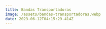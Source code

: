 ```yaml
---
title: Bandas Transportadoras
image: /assets/bandas-transportadoras.webp
date: 2023-06-12T04:15:29.414Z
---
```

